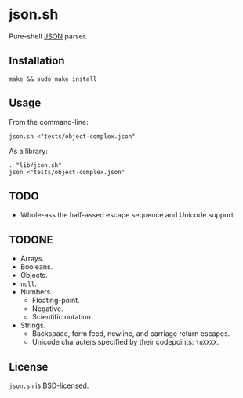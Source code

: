 json.sh
=======

Pure-shell [JSON](http://json.org/) parser.

Installation
------------

	make && sudo make install

Usage
-----

From the command-line:

	json.sh <"tests/object-complex.json"

As a library:

	. "lib/json.sh"
	json <"tests/object-complex.json"

TODO
----

* Whole-ass the half-assed escape sequence and Unicode support.

TODONE
------

* Arrays.
* Booleans.
* Objects.
* `null`.
* Numbers.
  * Floating-point.
  * Negative.
  * Scientific notation.
* Strings.
  * Backspace, form feed, newline, and carriage return escapes.
  * Unicode characters specified by their codepoints: `\uXXXX`.

License
-------

`json.sh` is [BSD-licensed](https://github.com/rcrowley/json.sh/blob/master/LICENSE).
